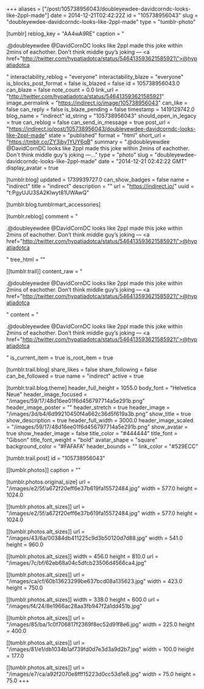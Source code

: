 +++
aliases = ["/post/105738956043/doubleyewdee-davidcorndc-looks-like-2ppl-made"]
date = 2014-12-21T02:42:22Z
id = "105738956043"
slug = "doubleyewdee-davidcorndc-looks-like-2ppl-made"
type = "tumblr-photo"

[tumblr]
reblog_key = "AA4wA9RE"
caption = "<p>.@doubleyewdee @DavidCornDC looks like 2ppl made this joke within 2mins of eachother. Don&rsquo;t think middle guy&rsquo;s joking — <a href=\"http://twitter.com/hypatiadotca/status/546413593621585921\">@hypatiadotca</a></p>"
interactability_reblog = "everyone"
interactability_blaze = "everyone"
is_blocks_post_format = false
is_blazed = false
id = 105738956043.0
can_blaze = false
note_count = 0.0
link_url = "http://twitter.com/hypatiadotca/status/546413593621585921"
image_permalink = "https://indirect.io/image/105738956043"
can_like = false
can_reply = false
is_blaze_pending = false
timestamp = 1419129742.0
blog_name = "indirect"
id_string = "105738956043"
should_open_in_legacy = true
can_reblog = false
can_send_in_message = true
post_url = "https://indirect.io/post/105738956043/doubleyewdee-davidcorndc-looks-like-2ppl-made"
state = "published"
format = "html"
short_url = "https://tmblr.co/ZY3jby1YUY6qB"
summary = ".@doubleyewdee @DavidCornDC looks like 2ppl made this joke within 2mins of eachother. Don't think middle guy's joking —..."
type = "photo"
slug = "doubleyewdee-davidcorndc-looks-like-2ppl-made"
date = "2014-12-21 02:42:22 GMT"
display_avatar = true

[tumblr.blog]
updated = 1739939727.0
can_show_badges = false
name = "indirect"
title = "indirect"
description = ""
url = "https://indirect.io/"
uuid = "t:PgyUJU3SA2Klwyt81UWAwQ"

[tumblr.blog.tumblrmart_accessories]

[tumblr.reblog]
comment = "<p>.@doubleyewdee @DavidCornDC looks like 2ppl made this joke within 2mins of eachother. Don’t think middle guy’s joking — <a href=\"http://twitter.com/hypatiadotca/status/546413593621585921\">@hypatiadotca</a></p>"
tree_html = ""

[[tumblr.trail]]
content_raw = "<p>.@doubleyewdee @DavidCornDC looks like 2ppl made this joke within 2mins of eachother. Don’t think middle guy’s joking — <a href=\"http://twitter.com/hypatiadotca/status/546413593621585921\">@hypatiadotca</a></p>"
content = "<p>.@doubleyewdee @DavidCornDC looks like 2ppl made this joke within 2mins of eachother. Don&rsquo;t think middle guy&rsquo;s joking &mdash; <a href=\"http://twitter.com/hypatiadotca/status/546413593621585921\">@hypatiadotca</a></p>"
is_current_item = true
is_root_item = true

[tumblr.trail.blog]
share_likes = false
share_following = false
can_be_followed = true
name = "indirect"
active = true

[tumblr.trail.blog.theme]
header_full_height = 1055.0
body_font = "Helvetica Neue"
header_image_focused = "/images/59/17/48d16ee01f6d456797714a5e291b.png"
header_image_poster = ""
header_stretch = true
header_image = "/images/3d/b4/6d99210450f4a662c36d5f619a3b.png"
show_title = true
show_description = true
header_full_width = 3000.0
header_image_scaled = "/images/59/17/48d16ee01f6d456797714a5e291b.png"
show_avatar = true
show_header_image = false
title_color = "#444444"
title_font = "Gibson"
title_font_weight = "bold"
avatar_shape = "square"
background_color = "#FAFAFA"
header_bounds = ""
link_color = "#529ECC"

[tumblr.trail.post]
id = "105738956043"

[[tumblr.photos]]
caption = ""

[tumblr.photos.original_size]
url = "/images/e2/5f/a672f20eff6e37b619fa15572484.jpg"
width = 577.0
height = 1024.0

[[tumblr.photos.alt_sizes]]
url = "/images/e2/5f/a672f20eff6e37b619fa15572484.jpg"
width = 577.0
height = 1024.0

[[tumblr.photos.alt_sizes]]
url = "/images/43/6a/00384db411225c9d3b50120d7d88.jpg"
width = 541.0
height = 960.0

[[tumblr.photos.alt_sizes]]
width = 456.0
height = 810.0
url = "/images/7c/bf/62eb68a04c5dfcb23506d4566ca4.jpg"

[[tumblr.photos.alt_sizes]]
url = "/images/ca/cf/60b13623299be637bcd08a135623.jpg"
width = 423.0
height = 750.0

[[tumblr.photos.alt_sizes]]
width = 338.0
height = 600.0
url = "/images/f4/24/8e1966ac28aa3fb947f2a1dd451b.jpg"

[[tumblr.photos.alt_sizes]]
url = "/images/85/ba/1c0f706817f2369f8ec52d91f8e6.jpg"
width = 225.0
height = 400.0

[[tumblr.photos.alt_sizes]]
url = "/images/81/e1/db1034b1af739fd0d7e3d3a9d2b7.jpg"
width = 100.0
height = 177.0

[[tumblr.photos.alt_sizes]]
url = "/images/e7/ca/a92f2070e8fff15223d0cc53d1e8.jpg"
width = 75.0
height = 75.0
+++
